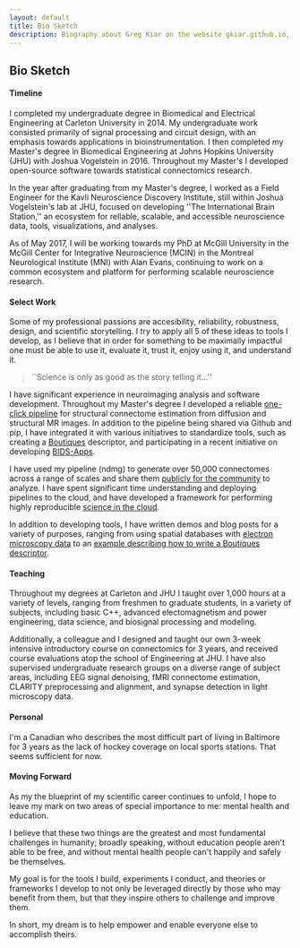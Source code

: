 ```yaml
---
layout: default
title: Bio Sketch
description: Biography about Greg Kiar on the website gkiar.github.io, the personal website for Greg Kiar, a Canadian Neurocartographer, Biomedical Engineer, and Data Visualization enthusiast working and living in Baltimore.
---
```


## Bio Sketch

#### Timeline

I completed my undergraduate degree in Biomedical and Electrical Engineering at Carleton University in 2014.
My undergraduate work consisted primarily of signal processing and circuit design, with an emphasis towards
applications in bioinstrumentation. I then completed my Master's degree in Biomedical Engineering at Johns
Hopkins University (JHU) with Joshua Vogelstein in 2016. Throughout my Master's I developed open-source
software towards statistical connectomics research.

In the year after graduating from my Master's degree, I worked as a Field Engineer for the Kavli
Neuroscience Discovery Institute, still within Joshua Vogelstein's lab at JHU, focused on developing ''The
International Brain Station,'' an ecosystem for reliable, scalable, and accessible neuroscience data, tools,
visualizations, and analyses.

As of May 2017, I will be working towards my PhD at McGill University in the McGill Center for Integrative
Neuroscience (MCIN) in the Montreal Neurological Institute (MNI) with Alan Evans, continuing to work on a
common ecosystem and platform for performing scalable neuroscience research.

#### Select Work

Some of my professional passions are accesibility, reliability, robustness, design, and scientific storytelling.
I try to apply all 5 of these ideas to tools I develop, as I believe that in order for something to be maximally
impactful one must be able to use it, evaluate it, trust it, enjoy using it, and understand it.

> ``Science is only as good as the story telling it...''

I have significant experience in neuroimaging analysis and software development. Throughout my Master's
degree I developed a reliable [one-click pipeline](https://github.com/neurodata/ndmg) for structural connectome
estimation from diffusion and structural MR images. In addition to the pipeline being shared via Github and
pip, I have integrated it with various initiatives to standardize tools, such as creating a
[Boutiques](http://boutiques.github.io) descriptor, and participating in a recent initiative on developing
[BIDS-Apps](http://journals.plos.org/ploscompbiol/article?id=10.1371/journal.pcbi.1005209).

I have used my pipeline (ndmg) to generate over 50,000 connectomes across a range of scales and share them
[publicly for the community](http://m2g.io) to analyze. I have spent significant time understanding and
deploying pipelines to the cloud, and have developed a framework for performing highly reproducible
[science in the cloud](http://scienceinthe.cloud).

In addition to developing tools, I have written demos and blog posts for a variety of purposes, ranging from
using spatial databases with [electron microscopy data](http://neurostorm.io) to an
[example describing how to write a Boutiques descriptor](https://github.com/boutiques/boutiques/tree/master/examples).


#### Teaching

Throughout my degrees at Carleton and JHU I taught over 1,000 hours at a variety of levels, ranging from freshmen
to graduate students, in a variety of subjects, including basic C++, advanced electomagnetism and power engineering,
data science, and biosignal processing and modeling.

Additionally, a colleague and I designed and taught our own 3-week intensive introductory course on connectomics for 3
years, and received course evaluations atop the school of Engineering at JHU. I have also supervised undergraduate
research groups on a diverse range of subject areas, including EEG signal denoising, fMRI connectome estimation,
CLARITY preprocessing and alignment, and synapse detection in light microscopy data.


#### Personal

I'm a Canadian who describes the most difficult part of living in Baltimore for 3 years as the lack of hockey coverage
on local sports stations. That seems sufficient for now.


#### Moving Forward

As my the blueprint of my scientific career continues to unfold, I hope to leave my mark on two areas of special
importance to me: mental health and education.

I believe that these two things are the greatest and most fundamental challenges in humanity; broadly speaking, without
education people aren't able to be free, and without mental health people can't happily and safely be themselves.

My goal is for the tools I build, experiments I conduct, and theories or frameworks I develop to not only be leveraged
directly by those who may benefit from them, but that they inspire others to challenge and improve them.

In short, my dream is to help empower and enable everyone else to accomplish theirs.
